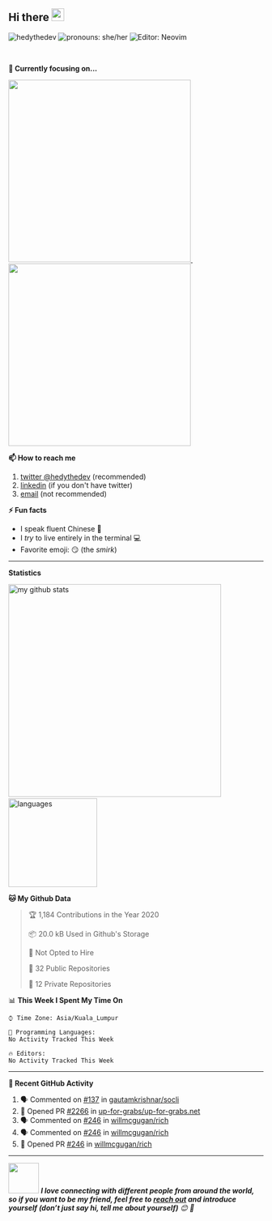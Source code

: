 <!--
<img src="https://raw.githubusercontent.com/hedythedev/hedythedev/master/assets/hedylibanner.png" alt="Hey, I'm Hedy [banner]" />
-->
<!--
banner made with canva
-->

<h2>Hi there <img src="https://media.giphy.com/media/hvRJCLFzcasrR4ia7z/giphy.gif" width="25px"></h2>

<!--badges-->
<img src="https://komarev.com/ghpvc/?username=hedythedev" alt="hedythedev" /> <img src="https://img.shields.io/badge/Pronouns-She%2FHer-green" alt="pronouns: she/her" />  <img src="https://img.shields.io/badge/%F0%9F%94%A7editor-neovim-yellow" alt="Editor: Neovim">
<!--
1. profile view count
2. Pronouns: She/her
3. Editor: neovim
-->

<br>

<strong>🔭 Currently focusing on...</strong>

<a href="https://github.com/hedythedev/starcli"> <img src="https://github-readme-stats.vercel.app/api/pin/?username=hedythedev&repo=starcli" width=360> </a> &nbsp; &nbsp; &nbsp; <a href="https://github.com/hedythedev/gtrending"> <img src="https://github-readme-stats.vercel.app/api/pin/?username=hedythedev&repo=gtrending" width=360> </a>




<strong>📫 How to reach me </strong>
   
   1. [twitter @hedythedev](https://twitter.com/hedythedev) (recommended)
   2. [linkedin](https://www.linkedin.com/in/hedy-li-8608831a6/) (if you don't have twitter)
   3. [email](mailto:hedyhyry+hey@gmail.com) (not recommended)
   



<strong>⚡ Fun facts</strong>
   
   - I speak fluent Chinese :100:
   - I *try* to live entirely in the terminal :computer:
   - Favorite emoji: :smirk: (the *smirk*)



<hr>

<strong>Statistics</strong>
<br>

<!-- My GitHub stats with Dracula theme ❤️ -->
<p align="left">
<img src="https://github-readme-stats.vercel.app/api?username=hedythedev&show_icons=true&theme=dracula" alt="my github stats" width="420"/>&nbsp;<img src="https://github-readme-stats.vercel.app/api/top-langs/?username=hedythedev&layout=compact&theme=dracula" alt="languages" height="175">
</p>


<!--Waka readme workflow https://github.com/anmol098/waka-readme-stats/-->

<!--START_SECTION:waka-->
**🐱 My Github Data** 

> 🏆 1,184 Contributions in the Year 2020
 > 
> 📦 20.0 kB Used in Github's Storage 
 > 
> 🚫 Not Opted to Hire
 > 
> 📜 32 Public Repositories
 > 
> 🔑 12 Private Repositories 

📊 **This Week I Spent My Time On** 

```text
⌚︎ Time Zone: Asia/Kuala_Lumpur

💬 Programming Languages: 
No Activity Tracked This Week

🔥 Editors: 
No Activity Tracked This Week

```


<!--END_SECTION:waka-->

      
---

<strong>👣 Recent GitHub Activity</strong>

<!--START_SECTION:activity-->
1. 🗣 Commented on [#137](https://github.com//gautamkrishnar/socli/issues/137) in [gautamkrishnar/socli](https://github.com//gautamkrishnar/socli)
2. 💪 Opened PR [#2266](https://github.com//up-for-grabs/up-for-grabs.net/pull/2266) in [up-for-grabs/up-for-grabs.net](https://github.com//up-for-grabs/up-for-grabs.net)
3. 🗣 Commented on [#246](https://github.com//willmcgugan/rich/issues/246) in [willmcgugan/rich](https://github.com//willmcgugan/rich)
4. 🗣 Commented on [#246](https://github.com//willmcgugan/rich/issues/246) in [willmcgugan/rich](https://github.com//willmcgugan/rich)
5. 💪 Opened PR [#246](https://github.com//willmcgugan/rich/pull/246) in [willmcgugan/rich](https://github.com//willmcgugan/rich)
<!--END_SECTION:activity-->



---

<!-- Feel free to reach out and introduce yourself :D-->
<img src="https://media.giphy.com/media/LnQjpWaON8nhr21vNW/giphy.gif" width="60"> <em><b>I love connecting with different people from around the world, so if you want to be my friend, feel free to <a href="https://twitter.com/hedythedev">reach out</a> and introduce yourself (don’t just say hi, tell me about yourself)</b> 😊 💜</em>

<!--The End, special thanks to all the wonderful people who made
the GitHub profile readme stats/workflows to make my profile look
fabulously dynamic ❤️-->
